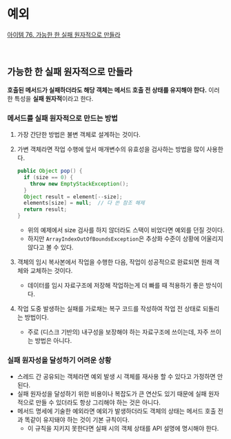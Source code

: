 # 예외

[아이템 76. 가능한 한 실패 원자적으로 만들라](#가능한-한-실패-원자적으로-만들라)

<br>

## 가능한 한 실패 원자적으로 만들라

**호출된 메서드가 실패하더라도 해당 객체는 메서드 호출 전 상태를 유지해야 한다.** 이러한 특성을 **실패 원자적**이라고 한다.

### 메서드를 실패 원자적으로 만드는 방법
1. 가장 간단한 방법은 불변 객체로 설계하는 것이다.
2. 가변 객체라면 작업 수행에 앞서 매개변수의 유효성을 검사하는 방법을 많이 사용한다.
    ```java
    public Object pop() {
      if (size == 0) {
        throw new EmptyStackException();
      }
      Object result = element[--size];
      elements[size] = null;  // 다 쓴 참조 해제
      return result;
    }
    ```
    - 위의 예제에서 size 검사를 하지 않더라도 스택이 비었다면 예외를 던질 것이다.
    - 하지만 `ArrayIndexOutOfBoundsException`은 추상화 수준이 상황에 어울리지 않다고 볼 수 있다.

3. 객체의 임시 복사본에서 작업을 수행한 다음, 작업이 성공적으로 완료되면 원래 객체와 교체하는 것이다.
   - 데이터를 임시 자료구조에 저장해 작업하는게 더 빠를 때 적용하기 좋은 방식이다.

4. 작업 도중 발생하는 실패를 가로채는 복구 코드를 작성하여 작업 전 상태로 되돌리는 방법이다.
   - 주로 (디스크 기반의) 내구성을 보장해야 하는 자료구조에 쓰이는데, 자주 쓰이는 방법은 아니다.


### 실패 원자성을 달성하기 어려운 상황 
- 스레드 간 공유되는 객체라면 예외 발생 시 객체를 재사용 할 수 있다고 가정하면 안된다.
- 실패 원자성을 달성하기 위한 비용이나 복잡도가 큰 연산도 있기 때문에 실패 원자적으로 만들 수 있더라도 항상 그리해야 하는 것은 아니다.
- 메서드 명세에 기술한 예외라면 예외가 발생하더라도 객체의 상태는 메서드 호출 전과 똑같이 유지돼야 하는 것이 기본 규칙이다.
  - 이 규칙을 지키지 못한다면 실패 시의 객체 상태를 API 설명에 명시해야 한다.


<br>
